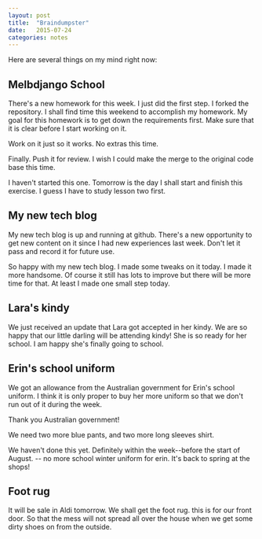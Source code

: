 ```yaml
---
layout: post
title:  "Braindumpster"
date:   2015-07-24
categories: notes
---
```

Here are several things on my mind right now:

## Melbdjango School

There's a new homework for this week. I just did the first step. I forked the repository. I shall find time this weekend to accomplish my homework. My goal for this homework is to get down the requirements first. Make sure that it is clear before I start working on it.

Work on it just so it works. No extras this time. 

Finally. Push it for review. I wish I could make the merge to the original code base this time. 

I haven't started this one. Tomorrow is the day I shall start and finish this exercise. I guess I have to study lesson two first.

## My new tech blog
My new tech blog is up and running at github. There's a new opportunity to get new content on it since I had new experiences last week. Don't let it pass and record it for future use.

So happy with my new tech blog. I made some tweaks on it today. I made it more handsome. Of course it still has lots to improve but there will be more time for that. At least I made one small step today.

## Lara's kindy
We just received an update that Lara got accepted in her kindy. We are so happy that our little darling will be attending kindy! She is so ready for her school. I am happy she's finally going to school.

## Erin's school uniform
We got an allowance from the Australian government for Erin's school uniform. I think it is only proper to buy her more uniform so that we don't run out of it during the week. 

Thank you Australian government! 

We need two more blue pants, and two more long sleeves shirt.

We haven't done this yet. Definitely within the week--before the start of August. -- no more school winter uniform for erin. It's back to spring at the shops!

## Foot rug
It will be sale in Aldi tomorrow. We shall get the foot rug. this is for our front door. So that the mess will not spread all over the house when we get some dirty shoes on from the outside.
